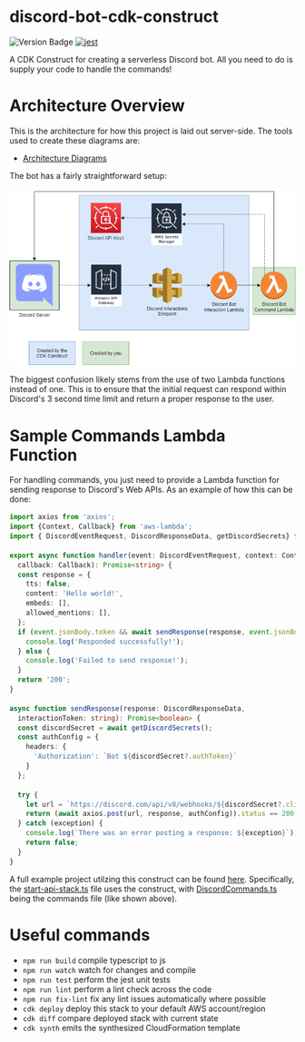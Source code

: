 # discord-bot-cdk-construct

![Version Badge](https://img.shields.io/github/package-json/v/GEMISIS/discord-bot-cdk-construct?color=blue&logo=Discord) [![jest](https://jestjs.io/img/jest-badge.svg)](https://github.com/facebook/jest)

A CDK Construct for creating a serverless Discord bot. All you need to do is supply your code to handle the commands!

# Architecture Overview
This is the architecture for how this project is laid out server-side. The tools used to create these diagrams are:
- [Architecture Diagrams](https://app.diagrams.net)

The bot has a fairly straightforward setup:

![The architecture diagram for the project.](https://github.com/GEMISIS/discord-bot-cdk-construct/blob/main/diagrams/architecture.png?raw=true)

The biggest confusion likely stems from the use of two Lambda functions instead of one. This is to ensure that the initial request can respond within Discord's 3 second time limit and return a proper response to the user.

# Sample Commands Lambda Function
For handling commands, you just need to provide a Lambda function for sending response to Discord's Web APIs. As an example of how this can be done:
```typescript
import axios from 'axios';
import {Context, Callback} from 'aws-lambda';
import { DiscordEventRequest, DiscordResponseData, getDiscordSecrets} from 'discord-bot-cdk-construct';

export async function handler(event: DiscordEventRequest, context: Context,
  callback: Callback): Promise<string> {
  const response = {
    tts: false,
    content: 'Hello world!',
    embeds: [],
    allowed_mentions: [],
  };
  if (event.jsonBody.token && await sendResponse(response, event.jsonBody.token)) {
    console.log('Responded successfully!');
  } else {
    console.log('Failed to send response!');
  }
  return '200';
}

async function sendResponse(response: DiscordResponseData,
  interactionToken: string): Promise<boolean> {
  const discordSecret = await getDiscordSecrets();
  const authConfig = {
    headers: {
      'Authorization': `Bot ${discordSecret?.authToken}`
    }
  };

  try {
    let url = `https://discord.com/api/v8/webhooks/${discordSecret?.clientId}/${interactionToken}`;
    return (await axios.post(url, response, authConfig)).status == 200;
  } catch (exception) {
    console.log(`There was an error posting a response: ${exception}`);
    return false;
  }
}
```
A full example project utilzing this construct can be found [here](https://github.com/RGB-Schemes/oculus-start-bot). Specifically, the [start-api-stack.ts](https://github.com/RGB-Schemes/oculus-start-bot/blob/mainline/src/stacks/start-api-stack.ts) file uses the construct, with [DiscordCommands.ts](https://github.com/RGB-Schemes/oculus-start-bot/blob/mainline/src/functions/DiscordCommands.ts) being the commands file (like shown above).

# Useful commands

 * `npm run build`   compile typescript to js
 * `npm run watch`   watch for changes and compile
 * `npm run test`    perform the jest unit tests
 * `npm run lint`       perform a lint check across the code
 * `npm run fix-lint`   fix any lint issues automatically where possible
 * `cdk deploy`      deploy this stack to your default AWS account/region
 * `cdk diff`        compare deployed stack with current state
 * `cdk synth`       emits the synthesized CloudFormation template
